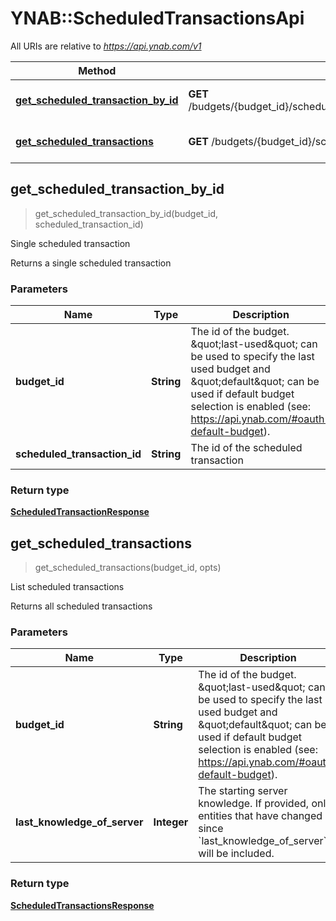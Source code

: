 # YNAB::ScheduledTransactionsApi

All URIs are relative to *https://api.ynab.com/v1*

| Method | HTTP request | Description |
| ------ | ------------ | ----------- |
| [**get_scheduled_transaction_by_id**](ScheduledTransactionsApi.md#get_scheduled_transaction_by_id) | **GET** /budgets/{budget_id}/scheduled_transactions/{scheduled_transaction_id} | Single scheduled transaction |
| [**get_scheduled_transactions**](ScheduledTransactionsApi.md#get_scheduled_transactions) | **GET** /budgets/{budget_id}/scheduled_transactions | List scheduled transactions |


## get_scheduled_transaction_by_id

> <ScheduledTransactionResponse> get_scheduled_transaction_by_id(budget_id, scheduled_transaction_id)

Single scheduled transaction

Returns a single scheduled transaction

### Parameters

| Name | Type | Description | Notes |
| ---- | ---- | ----------- | ----- |
| **budget_id** | **String** | The id of the budget. \&quot;last-used\&quot; can be used to specify the last used budget and \&quot;default\&quot; can be used if default budget selection is enabled (see: https://api.ynab.com/#oauth-default-budget). |  |
| **scheduled_transaction_id** | **String** | The id of the scheduled transaction |  |

### Return type

[**ScheduledTransactionResponse**](ScheduledTransactionResponse.md)


## get_scheduled_transactions

> <ScheduledTransactionsResponse> get_scheduled_transactions(budget_id, opts)

List scheduled transactions

Returns all scheduled transactions

### Parameters

| Name | Type | Description | Notes |
| ---- | ---- | ----------- | ----- |
| **budget_id** | **String** | The id of the budget. \&quot;last-used\&quot; can be used to specify the last used budget and \&quot;default\&quot; can be used if default budget selection is enabled (see: https://api.ynab.com/#oauth-default-budget). |  |
| **last_knowledge_of_server** | **Integer** | The starting server knowledge.  If provided, only entities that have changed since &#x60;last_knowledge_of_server&#x60; will be included. | [optional] |

### Return type

[**ScheduledTransactionsResponse**](ScheduledTransactionsResponse.md)


